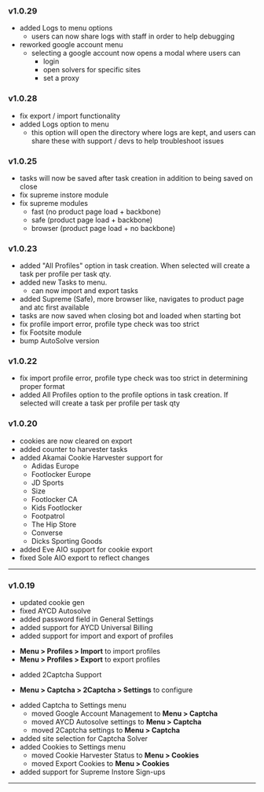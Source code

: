 ### v1.0.29
* added Logs to menu options
  - users can now share logs with staff in order to help debugging
* reworked google account menu
  - selecting a google account now opens a modal where users can
    - login
    - open solvers for specific sites
    - set a proxy

### v1.0.28
* fix export / import functionality
* added Logs option to menu
  - this option will open the directory where logs are kept, and users can share these with support / devs to help troubleshoot issues

### v1.0.25
* tasks will now be saved after task creation in addition to being saved on close
* fix supreme instore module
* fix supreme modules
  - fast (no product page load + backbone)
  - safe (product page load + backbone)
  - browser (product page load + no backbone)

### v1.0.23
* added "All Profiles" option in task creation. When selected will create a task per profile per task qty.
* added new Tasks to menu.
  - can now import and export tasks
* added Supreme (Safe), more browser like, navigates to product page and atc first available
* tasks are now saved when closing bot and loaded when starting bot
* fix profile import error, profile type check was too strict
* fix Footsite module
* bump AutoSolve version

### v1.0.22
* fix import profile error, profile type check was too strict in determining proper format
* added All Profiles option to the profile options in task creation. If selected will create a task per profile per task qty

### v1.0.20
* cookies are now cleared on export
* added counter to harvester tasks
* added Akamai Cookie Harvester support for
  - Adidas Europe
  - Footlocker Europe
  - JD Sports
  - Size
  - Footlocker CA
  - Kids Footlocker
  - Footpatrol
  - The Hip Store
  - Converse
  - Dicks Sporting Goods
* added Eve AIO support for cookie export
* fixed Sole AIO export to reflect changes
  
---

### v1.0.19
* updated cookie gen
* fixed AYCD Autosolve
* added password field in General Settings
* added support for AYCD Universal Billing
* added support for import and export of profiles
 - **Menu > Profiles > Import** to import profiles
 - **Menu > Profiles > Export** to export profiles
* added 2Captcha Support
 - **Menu > Captcha > 2Captcha > Settings** to configure
* added Captcha to Settings menu
  - moved Google Account Management to **Menu > Captcha**
  - moved AYCD Autosolve settings to **Menu > Captcha**
  - moved 2Captcha settings to **Menu > Captcha**
* added site selection for Captcha Solver
* added Cookies to Settings menu
  - moved Cookie Harvester Status to **Menu > Cookies**
  - moved Export Cookies to **Menu > Cookies**
* added support for Supreme Instore Sign-ups
---